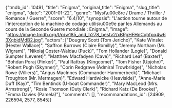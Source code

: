 {"tmdb_id": 10491, "title": "Enigma", "original_title": "Enigma", "slug_title": "enigma", "date": "2001-01-22", "genre": "Myst\u00e8re / Drame / Thriller / Romance / Guerre", "score": "6.4/10", "synopsis": "L'action tourne autour de l'interception de la machine de codage utilis\u00e9e par les Allemands au cours de la Seconde Guerre mondiale : Enigma.", "image": "https://image.tmdb.org/t/p/w185_and_h278_bestv2/xBRgHFHnCqhfpq4w63XqbjdMdB2.jpg", "actors": ["Dougray Scott (Tom Jericho)", "Kate Winslet (Hester Wallace)", "Saffron Burrows (Claire Romilly)", "Jeremy Northam (Mr. Wigram)", "Nikolaj Coster-Waldau (Puck)", "Tom Hollander (Logie)", "Donald Sumpter (Leveret)", "Matthew Macfadyen (Cave)", "Richard Leaf (Baxter)", "Bohdan Poraj (Pinker)", "Paul Rattray (Kingcome)", "Tom Fisher (Upjohn)", "Robert Pugh (Skynner)", "Corin Redgrave (Admiral Trowbridge)", "Nicholas Rowe (Villiers)", "Angus MacInnes (Commander Hammerbeck)", "Michael Troughton (Mr. Mermagen)", "Edward Hardwicke (Heaviside)", "Anne-Marie Duff (Kay)", "Tim Bentinck (U-boat Commander)", "Mary MacLeod (Mrs. Armstrong)", "Rosie Thomson (Duty Clerk)", "Richard Katz (De Brooke)", "Emma Davies (Pamela)"], "comments": [], "recommandations_id": [24909, 226594, 2577, 8545]}